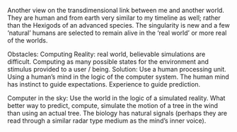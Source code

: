 Another view on the transdimensional link between me and another world. They are human and from earth very similar to my timeline as well; rather than the Hexigods of an advanced species.
The singularity is new and a few ‘natural’ humans are selected to remain alive in the ‘real world’ or more real of the worlds.

Obstacles:
Computing Reality: real world, believable simulations are difficult. Computing as many possible states for the environment and stimulus provided to a user / being.
Solution:
Use a human processing unit. Using a human’s mind in the logic of the computer system. 
The human mind has instinct to guide expectations.
Experience to guide prediction.

Computer in the sky: 
Use the world in the logic of a simulated reality.
What better way to predict, compute, simulate the motion of a tree in the wind than using an actual tree. The biology has natural signals (perhaps they are read through a similar radar type medium as the mind’s inner voice).
